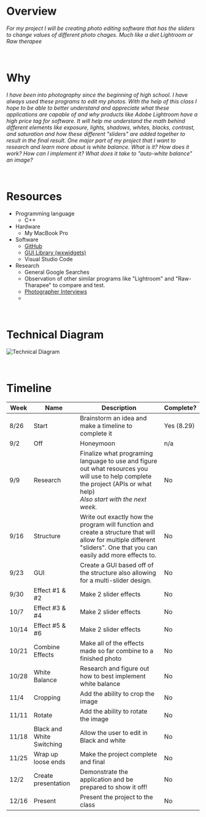 # Overview 
*For my project I will be creating photo editing software that has the sliders to change values of different photo chages. Much like a diet Lightroom or Raw therapee*

<br>

# Why
*I have been into photography since the beginning of high school. I have always used these programs to edit my photos. With the help of this class I hope to be able to better understand and appreciate what these applications are capable of and why products like Adobe Lightroom have a high price tag for software. It will help me understand the math behind different elements like exposure, lights, shadows, whites, blacks, contrast, and saturation and how these different "sliders" are added together to result in the final result. One major part of my project that I want to research and learn more about is white balance. What is it? How does it work? How can I implement it? What does it take to "auto-white balance" an image?*

<br>

# Resources

- Programming language
    - C++
- Hardware
    - My MacBook Pro
- Software
    - [GitHub](https://github.com/andrewc272/myPhotoEditingApplication)
    - [GUI Library (wxwidgets)](https://www.wxwidgets.org/)
    - Visual Studio Code
- Research
    - General Google Searches
    - Observation of other similar programs like "Lightroom" and "Raw-Tharapee" to compare and test.
    - [Photographer Interviews](https://docs.google.com/spreadsheets/d/1BxnQ60syuqs3VMV5TVaQ_rpX9EweZFS1FjK5ldPvxi4/edit?usp=sharing)
    - 

<br>

# Technical Diagram

![Technical Diagram](:/TechnicalDiagram/TechnicalDiagram.png)

<br>

# Timeline

| Week | Name | Description | Complete? |
| --- | --- | --- | --- |
| 8/26 | Start | Brainstorm an idea and make a timeline to complete it | Yes (8.29) |
| 9/2 | Off | Honeymoon | n/a |
| 9/9 | Research | Finalize what programing language to use and figure out what resources you will use to help complete the project (APIs or what help)  <br>*Also start with the next week.* | No  |
| 9/16 | Structure | Write out exactly how the program will function and create a structure that will allow for multiple different "sliders". One that you can easily add more effects to. | No  |
| 9/23 | GUI | Create a GUI based off of the structure also allowing for a multi-slider design. | No  |
| 9/30 | Effect #1 & #2 | Make 2 slider effects | No  |
| 10/7 | Effect #3 & #4 | Make 2 slider effects | No  |
| 10/14 | Effect #5 & #6 | Make 2 slider effects | No  |
| 10/21 | Combine Effects | Make all of the effects made so far combine to a finished photo | No  |
| 10/28 | White Balance | Research and figure out how to best implement white balance | No  |
| 11/4 | Cropping | Add the ability to crop the image | No  |
| 11/11 | Rotate | Add the ability to rotate the image | No  |
| 11/18 | Black and White Switching | Allow the user to edit in Black and white | No  |
| 11/25 | Wrap up loose ends | Make the project complete and final | No  |
| 12/2 | Create presentation | Demonstrate the application and be prepared to show it off! | No  |
| 12/16 | Present | Present the project to the class | No  |

